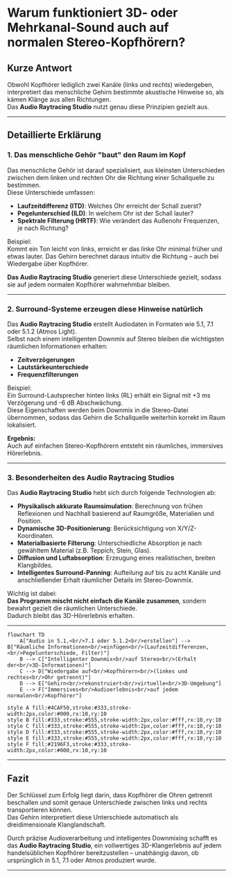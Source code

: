 # Warum funktioniert 3D- oder Mehrkanal-Sound auch auf normalen Stereo-Kopfhörern?

## Kurze Antwort

Obwohl Kopfhörer lediglich zwei Kanäle (links und rechts) wiedergeben, interpretiert das menschliche Gehirn bestimmte akustische Hinweise so, als kämen Klänge aus allen Richtungen.  
Das **Audio Raytracing Studio** nutzt genau diese Prinzipien gezielt aus.

---

## Detaillierte Erklärung

### 1. Das menschliche Gehör "baut" den Raum im Kopf

Das menschliche Gehör ist darauf spezialisiert, aus kleinsten Unterschieden zwischen dem linken und rechten Ohr die Richtung einer Schallquelle zu bestimmen.  
Diese Unterschiede umfassen:

- **Laufzeitdifferenz (ITD)**: Welches Ohr erreicht der Schall zuerst?
- **Pegelunterschied (ILD)**: In welchem Ohr ist der Schall lauter?
- **Spektrale Filterung (HRTF)**: Wie verändert das Außenohr Frequenzen, je nach Richtung?

Beispiel:  
Kommt ein Ton leicht von links, erreicht er das linke Ohr minimal früher und etwas lauter. Das Gehirn berechnet daraus intuitiv die Richtung – auch bei Wiedergabe über Kopfhörer.

**Das Audio Raytracing Studio** generiert diese Unterschiede gezielt, sodass sie auf jedem normalen Kopfhörer wahrnehmbar bleiben.

---

### 2. Surround-Systeme erzeugen diese Hinweise natürlich

Das **Audio Raytracing Studio** erstellt Audiodaten in Formaten wie 5.1, 7.1 oder 5.1.2 (Atmos Light).  
Selbst nach einem intelligenten Downmix auf Stereo bleiben die wichtigsten räumlichen Informationen erhalten:

- **Zeitverzögerungen**  
- **Lautstärkeunterschiede**  
- **Frequenzfilterungen**

Beispiel:  
Ein Surround-Lautsprecher hinten links (RL) erhält ein Signal mit +3 ms Verzögerung und -6 dB Abschwächung.  
Diese Eigenschaften werden beim Downmix in die Stereo-Datei übernommen, sodass das Gehirn die Schallquelle weiterhin korrekt im Raum lokalisiert.

**Ergebnis:**  
Auch auf einfachen Stereo-Kopfhörern entsteht ein räumliches, immersives Hörerlebnis.

---

### 3. Besonderheiten des Audio Raytracing Studios

Das **Audio Raytracing Studio** hebt sich durch folgende Technologien ab:

- **Physikalisch akkurate Raumsimulation**: Berechnung von frühen Reflexionen und Nachhall basierend auf Raumgröße, Materialien und Position.
- **Dynamische 3D-Positionierung**: Berücksichtigung von X/Y/Z-Koordinaten.
- **Materialbasierte Filterung**: Unterschiedliche Absorption je nach gewähltem Material (z.B. Teppich, Stein, Glas).
- **Diffusion und Luftabsorption**: Erzeugung eines realistischen, breiten Klangbildes.
- **Intelligentes Surround-Panning**: Aufteilung auf bis zu acht Kanäle und anschließender Erhalt räumlicher Details im Stereo-Downmix.

Wichtig ist dabei:  
**Das Programm mischt nicht einfach die Kanäle zusammen**, sondern bewahrt gezielt die räumlichen Unterschiede.  
Dadurch bleibt das 3D-Hörerlebnis erhalten.

---
```mermaid 
flowchart TD
    A["Audio in 5.1,<br/>7.1 oder 5.1.2<br/>erstellen"] --> B["Räumliche Informationen<br/>einfügen<br/>(Laufzeitdifferenzen,<br/>Pegelunterschiede, Filter)"]
    B --> C["Intelligenter Downmix<br/>auf Stereo<br/>(Erhalt der<br/>3D-Informationen)"]
    C --> D["Wiedergabe auf<br/>Kopfhörern<br/>(linkes und rechtes<br/>Ohr getrennt)"]
    D --> E["Gehirn<br/>rekonstruiert<br/>virtuelle<br/>3D-Umgebung"]
    E --> F["Immersives<br/>Audioerlebnis<br/>auf jedem normalen<br/>Kopfhörer"]

style A fill:#4CAF50,stroke:#333,stroke-width:2px,color:#000,rx:10,ry:10
style B fill:#333,stroke:#555,stroke-width:2px,color:#fff,rx:10,ry:10
style C fill:#333,stroke:#555,stroke-width:2px,color:#fff,rx:10,ry:10
style D fill:#333,stroke:#555,stroke-width:2px,color:#fff,rx:10,ry:10
style E fill:#333,stroke:#555,stroke-width:2px,color:#fff,rx:10,ry:10
style F fill:#2196F3,stroke:#333,stroke-width:2px,color:#000,rx:10,ry:10

```
---
## Fazit

Der Schlüssel zum Erfolg liegt darin, dass Kopfhörer die Ohren getrennt beschallen und somit genaue Unterschiede zwischen links und rechts transportieren können.  
Das Gehirn interpretiert diese Unterschiede automatisch als dreidimensionale Klanglandschaft.

Durch präzise Audioverarbeitung und intelligentes Downmixing schafft es das **Audio Raytracing Studio**, ein vollwertiges 3D-Klangerlebnis auf jedem handelsüblichen Kopfhörer bereitzustellen – unabhängig davon, ob ursprünglich in 5.1, 7.1 oder Atmos produziert wurde.

---
